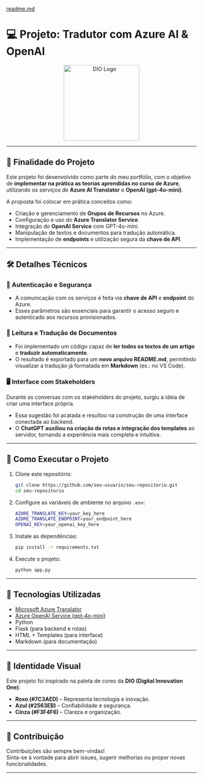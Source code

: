 [readme.md](https://github.com/user-attachments/files/22584225/readme.md)
# 💻 Projeto: Tradutor com Azure AI & OpenAI  

<div align="center">  
  <img src="https://hermes.digitalinnovation.one/assets/diome/logo.png" alt="DIO Logo" width="200"/>  
</div>  

---

## 🎯 Finalidade do Projeto  

Este projeto foi desenvolvido como parte do meu portfólio, com o objetivo de **implementar na prática as teorias aprendidas no curso de Azure**, utilizando os serviços de **Azure AI Translator** e **OpenAI (gpt-4o-mini)**.  

A proposta foi colocar em prática conceitos como:  
- Criação e gerenciamento de **Grupos de Recursos** no Azure.  
- Configuração e uso do **Azure Translator Service**.  
- Integração do **OpenAI Service** com GPT-4o-mini.  
- Manipulação de textos e documentos para tradução automática.  
- Implementação de **endpoints** e utilização segura da **chave de API**.  

---

## 🛠️ Detalhes Técnicos  

### 🔑 Autenticação e Segurança  
- A comunicação com os serviços é feita via **chave de API** e **endpoint** do Azure.  
- Esses parâmetros são essenciais para garantir o acesso seguro e autenticado aos recursos provisionados.  

### 📄 Leitura e Tradução de Documentos  
- Foi implementado um código capaz de **ler todos os textos de um artigo** e **traduzir automaticamente**.  
- O resultado é exportado para um **novo arquivo README.md**, permitindo visualizar a tradução já formatada em **Markdown** (ex.: no VS Code).  

### 🖥️ Interface com Stakeholders  
Durante as conversas com os stakeholders do projeto, surgiu a ideia de criar uma interface própria.  
- Essa sugestão foi acatada e resultou na construção de uma interface conectada ao backend.  
- O **ChatGPT auxiliou na criação de rotas e integração dos templates** ao servidor, tornando a experiência mais completa e intuitiva.  

---

## 🚀 Como Executar o Projeto  

1. Clone este repositório:  
   ```bash
   git clone https://github.com/seu-usuario/seu-repositorio.git
   cd seu-repositorio
   ```

2. Configure as variáveis de ambiente no arquivo `.env`:  
   ```bash
   AZURE_TRANSLATE_KEY=your_key_here
   AZURE_TRANSLATE_ENDPOINT=your_endpoint_here
   OPENAI_KEY=your_openai_key_here
   ```

3. Instale as dependências:  
   ```bash
   pip install -r requirements.txt
   ```

4. Execute o projeto:  
   ```bash
   python app.py
   ```

---

## 🌟 Tecnologias Utilizadas  

- [Microsoft Azure Translator](https://azure.microsoft.com/services/cognitive-services/translator/)  
- [Azure OpenAI Service (gpt-4o-mini)](https://learn.microsoft.com/azure/cognitive-services/openai/)  
- Python  
- Flask (para backend e rotas)  
- HTML + Templates (para interface)  
- Markdown (para documentação)  

---

## 🎨 Identidade Visual  

Este projeto foi inspirado na paleta de cores da **DIO (Digital Innovation One)**:  

- **Roxo (#7C3AED)** – Representa tecnologia e inovação.  
- **Azul (#2563EB)** – Confiabilidade e segurança.  
- **Cinza (#F3F4F6)** – Clareza e organização.  

---

## 🤝 Contribuição  

Contribuições são sempre bem-vindas!  
Sinta-se à vontade para abrir issues, sugerir melhorias ou propor novas funcionalidades.  

---

  


```  

